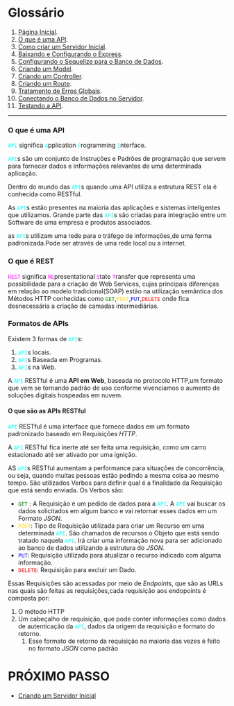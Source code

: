 <h1>Glossário</h1>

1. [Página Inicial](https://estudosdofantinho.github.io/API_RESTful_JS/).
2. [O que é uma API](1-O-que-é-uma-api.md).
3. [Como criar um Servidor Inicial](2-Servidor-Inicial.md).
4. [Baixando e Configurando o Express](3-Configurando-Express.md).
5. [Configurando o Sequelize para o Banco de Dados](4-Configurando-Banco-de-Dados.md).
6. [Criando um Model](5-Criando-um-Model.md).
7. [Criando um Controller](6-Criando-um-Controller.md).
8. [Criando um Route](7-Criando-um-Route.md).
9. [Tratamento de Erros Globais](8-Tratamento-de-Erros-Globais.md).
10. [Conectando o Banco de Dados no Servidor](9-Conectando-Banco-de-Dados.md).
11. [Testando a API](10-Testando-a-API.md).

---

### O que é uma API

<code style="color: cyan">API</code> significa <code style="color: cyan">A</code>pplication <code style="color: cyan">P</code>rogramming <code style="color: cyan">I</code>nterface.

<code style="color: cyan">API</code>s são um conjunto de Instruções e Padrões de programação que servem para fornecer dados e informações relevantes de uma determinada aplicação.

Dentro do mundo das <code style="color: cyan">API</code>s quando uma API utiliza a estrutura REST ela é conhecida como RESTful.

As <code style="color: cyan">API</code>s estão presentes na maioria das aplicações e sistemas inteligentes que utilizamos. Grande parte das <code style="color: cyan">API</code>s são criadas para integração entre um Software de uma empresa e produtos associados.

as <code style="color: cyan">API</code>s utilizam uma rede para o tráfego de informações,de uma forma padronizada.Pode ser através de uma rede local ou a internet.

### O que é REST

<code style="color: magenta">REST</code> significa <code style="color: magenta">RE</code>presentational <code style="color: magenta">S</code>tate <code style="color: magenta">T</code>ransfer que representa uma possibilidade para a criação de Web Services, cujas principais diferenças em relação ao modelo tradicional(SOAP) estão na utilização semântica dos Métodos HTTP conhecidas como <code style="color: green">GET</code>,<code style="color: gold">POST</code>,<code style="color: blue">PUT</code>,<code style="color: red">DELETE</code> onde fica desnecessária a criação de camadas intermediárias.

### Formatos de APIs

Existem 3 formas de <code style="color: cyan">API</code>s:

1. <code style="color: cyan">API</code>s locais.
2. <code style="color: cyan">API</code>s Baseada em Programas.
3. <code style="color: cyan">API</code>s na Web.

A <code style="color: cyan">API</code> RESTful é uma **API em Web**, baseada no protocolo HTTP,um formato que vem se tornando padrão de uso conforme vivenciamos o aumento de soluções digitais hospeadas em nuvem.

#### O que são as APIs RESTful

<code style="color: cyan">API</code> RESTful é uma interface que fornece dados em um formato padronizado baseado em Requisições _HTTP_.

A <code style="color: cyan">API</code> RESTful fica inerte até ser feita uma requisição, como um carro estacionado até ser ativado por uma ignição.

AS <code style="color: cyan">API</code>s RESTful aumentam a performance para situações de concorrência, ou seja, quando muitas pessoas estão pedindo a mesma coisa ao mesmo tempo. São utilizados Verbos para definir qual é a finalidade da Requisição que está sendo enviada. Os Verbos são:

* <code style="color: green">GET</code> : A Requisição é um pedido de dados para a <code style="color: cyan">API</code>. A <code style="color: cyan">API</code> vai buscar os dados solicitados em algum banco e vai retornar esses dados em um Formato _JSON_.
* <code style="color: gold">POST</code>: Tipo de Requisição utilizada para criar um Recurso em uma determinada <code style="color: cyan">API</code>. São chamados de recursos o Objeto que está sendo tratado naquela <code style="color: cyan">API</code>. Irá criar uma informação nova para ser adicionado ao banco de dados utilizando a estrutura do _JSON_.
* <code style="color: blue">PUT</code>: Requisição utilizada para atualizar o recurso indicado com alguma informação.
* <code style="color: red">DELETE</code>: Requisição para excluir um Dado.

Essas Requisições são acessadas por meio de _Endpoints_, que são as URLs nas quais são feitas as requisições,cada requisição aos endopoints é composta por:

1. O método HTTP
2. Um cabeçalho de requisição, que pode conter informações como dados de autenticação da <code style="color: cyan">API</code>, dados da origem da requisição e formato do retorno.
   1. Esse formato de retorno da requisição na maioria das vezes é feito no formato _JSON_ como padrão

# PRÓXIMO PASSO

* [Criando um Servidor Inicial](2-Servidor-Inicial.md)